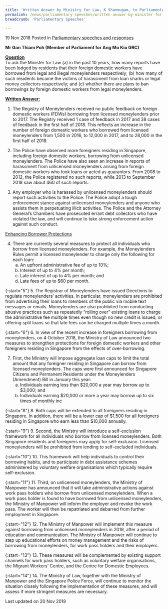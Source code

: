 ```yaml
---
title: 'Written Answer by Ministry for Law, K Shanmugam, to Parliamentary Questions on Moneylending'
permalink: /news/parliamentary-speeches/written-answer-by-minister-for-law-kshanmugam-to-parliamentary-questions-on-moneylending/
breadcrumb: 'Parliamentary Speeches'

---
```



19 Nov 2018 Posted in [Parliamentary speeches and responses](/news/parliamentary-speeches)

**Mr Gan Thiam Poh (Member of Parliament for Ang Mo Kio GRC)**

**<u>Question</u>**  
To ask the Minister for Law (a) in the past 10 years, how many reports have been lodged by residents that their foreign domestic workers have borrowed from legal and illegal moneylenders respectively; (b) how many of such residents became the victims of harassment from loan sharks or legal money collectors respectively; and (c) whether there are plans to ban borrowings by foreign domestic workers from legal moneylenders.


**<u>Written Answer:</u>**

1. The Registry of Moneylenders received no public feedback on foreign domestic workers (FDWs) borrowing from licensed moneylenders prior to 2017. The Registry received 1 case of feedback in 2017 and 38 cases of feedback in the first half of 2018. This reflects an increase in the number of foreign domestic workers who borrowed from licensed moneylenders from 1,500 in 2016, to 12,000 in 2017, and to 28,000 in the first half of 2018.
 
2. The Police have observed more foreigners residing in Singapore, including foreign domestic workers, borrowing from unlicensed moneylenders. The Police have also seen an increase in reports of harassment from unlicensed moneylenders arising from foreign domestic workers who took loans or acted as guarantors. From 2008 to 2012, the Police registered no such reports, while 2013 to September 2018 saw about 460 of such reports.
 
3. Any employer who is harassed by unlicensed moneylenders should report such activities to the Police.  The Police adopt a tough enforcement stance against unlicensed moneylenders and anyone who assists them in perpetuating illicit activities. The Police and the Attorney General’s Chambers have prosecuted errant debt collectors who have violated the law, and will continue to take strong enforcement action against such conduct.

<u>Enhancing Borrower Protections</u>


<ol start="4">
<li>There are currently several measures to protect all individuals who borrow from licensed moneylenders. For example, the Moneylenders Rules permit a licensed moneylender to charge only the following for each loan:

<ol style="list-style-type: lower-alpha">
<li>An upfront administrative fee of up to 10%; </li>
<li>Interest of up to 4% per month; </li>
<li>Late interest of up to 4% per month; and </li>
<li>Late fees of up to $60 per month. </li>
</ol>
</li>
</ol>

{:start="5"}
5. The Registrar of Moneylenders have issued Directions to regulate moneylenders’ activities. In particular, moneylenders are prohibited from advertising their loans to members of the public via mobile text messages or emails. Moneylenders are also prohibited from conducting abusive practices such as repeatedly “rolling over” existing loans to charge the administrative fee multiple times even though no new credit is issued; or offering split loans so that late fees can be charged multiple times a month.

{:start="6"}
6. In view of the recent increase in foreigners borrowing from moneylenders, on 4 October 2018, the Ministry of Law announced two measures to strengthen protections for foreign domestic workers and other foreigners residing in Singapore from the effects of over-borrowing.

<ol start="7">
<li>First, the Ministry will impose aggregate loan caps to limit the total amount that any foreigner residing in Singapore can borrow from licensed moneylenders. The caps were first announced for Singapore Citizens and Permanent Residents under the Moneylenders (Amendment) Bill in January this year:
<ol style="list-style-type: lower-alpha">
<li>Individuals earning less than $20,000 a year may borrow up to $3,000; and </li>
 
<li>Individuals earning $20,000 or more a year may borrow up to six times of monthly inc </li>
</ol>

</li>
</ol>

{:start="8"}
8. Both caps will be extended to all foreigners residing in Singapore. In addition, there will be a lower cap of $1,500 for all foreigners residing in Singapore who earn less than $10,000 annually.
 
{:start="9"} 
9. Second, the Ministry will introduce a self-exclusion framework for all individuals who borrow from licensed moneylenders. Both Singapore residents and foreigners may apply for self-exclusion. Licensed moneylenders will be prohibited from lending to self-excluded individuals.
 
{:start="10"} 
10. This framework will help individuals to control their borrowing habits, and to participate in debt assistance schemes administered by voluntary welfare organisations which typically require self-exclusion.

{:start="11"}
11. Third, on unlicensed moneylenders, the Ministry of Manpower has announced that it will take administrative actions against work pass holders who borrow from unlicensed moneylenders. When a work pass holder is found to have borrowed from unlicensed moneylenders, the Ministry of Manpower will inform the employer and revoke the work pass. The worker will then be repatriated and debarred from further employment in Singapore.

{:start="12"}
12. The Ministry of Manpower will implement this measure against borrowing from unlicensed moneylenders in 2019, after a period of education and communication. The Ministry of Manpower will continue to step up educational efforts on money management and the risks of borrowing from moneylenders, for work pass holders and their employers.

{:start="13"}
13. These measures will be complemented by existing support channels for work pass holders, such as voluntary welfare organisations, the Migrant Workers’ Centre, and the Centre for Domestic Employees.

{:start="14"}
14. The Ministry of Law, together with the Ministry of Manpower and the Singapore Police Force, will continue to monitor the situation closely following the implementation of these measures, and will assess if more stringent measures are necessary.


<p class="right-side-updated">Last updated on 20 Nov 2018</p> 
